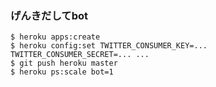 ### げんきだしてbot ###

    $ heroku apps:create
    $ heroku config:set TWITTER_CONSUMER_KEY=... TWITTER_CONSUMER_SECRET=... ...
    $ git push heroku master
    $ heroku ps:scale bot=1
